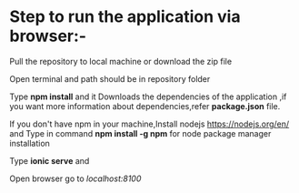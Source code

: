 # Step to run the application via browser:-

Pull the repository to local machine or download the zip file

Open terminal and path should be in repository folder

Type <strong>npm install</strong> and it Downloads the dependencies of the application
,if you want more information about dependencies,refer <strong>package.json</strong> file.
  
If you don't have npm in your machine,Install nodejs https://nodejs.org/en/ and 
Type in command <strong>npm install -g npm</strong> for node package manager installation

Type <strong>ionic serve</strong> and

Open browser go to <i>localhost:8100</i>

